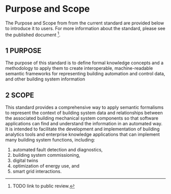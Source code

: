 # Purpose and Scope

The Purpose and Scope from from the current standard are provided below to introduce it to users. For more information about the standard, please see the published document [^1].

[^1]: TODO link to public review.

## 1 PURPOSE
The purpose of this standard is to define formal knowledge concepts and a methodology to apply them to create interoperable, machine-readable semantic frameworks for representing building automation and control data, and other building system information

## 2 SCOPE
This standard provides a comprehensive way to apply semantic formalisms to represent the context of building system data and relationships between the associated building mechanical system components so that software applications can find and understand the information in an automated way. It is intended to facilitate the development and implementation of building analytics tools and enterprise knowledge applications that can implement many building system functions, including:
1. automated fault detection and diagnostics,
2. building system commissioning,
3. digital twins
4. optimization of energy use, and
5. smart grid interactions.

